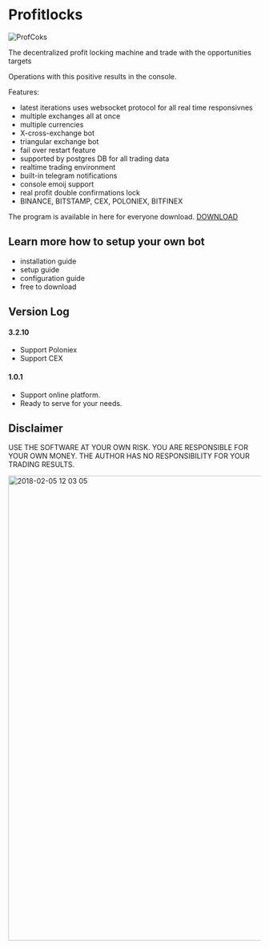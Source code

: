 # Profitlocks
![ProfCoks](https://user-images.githubusercontent.com/629338/36960338-93be8f56-2081-11e8-9588-114d8b34c145.png)

The decentralized profit locking machine and trade with the opportunities targets



Operations with this positive results in the console.

Features:
* latest iterations uses websocket protocol for all real time responsivnes
* multiple exchanges all at once
* multiple currencies
* X-cross-exchange bot
* triangular exchange bot
* fail over restart feature
* supported by postgres DB for all trading data
* realtime trading environment
* built-in telegram notifications
* console emoij support
* real profit double confirmations lock
* BINANCE, BITSTAMP, CEX, POLONIEX, BITFINEX

The program is available in here for everyone download. [DOWNLOAD](https://mega.nz/#F!Nop0FBSb!6PA8eV9mxzGg0f1IPFC_aw)

## Learn more how to setup your own bot
- installation guide
- setup guide
- configuration guide
- free to download

## Version Log

#### 3.2.10

- Support Poloniex
- Support CEX

#### 1.0.1

- Support online platform.
- Ready to serve for your needs.


## Disclaimer
USE THE SOFTWARE AT YOUR OWN RISK. YOU ARE RESPONSIBLE FOR YOUR OWN MONEY. THE AUTHOR HAS NO RESPONSIBILITY FOR YOUR TRADING RESULTS.

<img width="929" alt="2018-02-05 12 03 05" src="https://user-images.githubusercontent.com/629338/35781821-7ce6c0ee-0a08-11e8-9814-87fb6ac37470.png">
